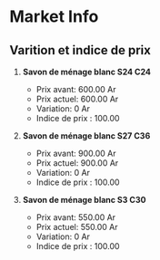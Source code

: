 # Market Info

## Varition et indice de prix

1. **Savon de ménage blanc S24 C24**
   - Prix avant: 600.00 Ar
   - Prix actuel: 600.00 Ar
   - Variation: 0 Ar
   - Indice de prix : 100.00

2. **Savon de ménage blanc S27 C36**
   - Prix avant: 900.00 Ar
   - Prix actuel: 900.00 Ar
   - Variation: 0 Ar
   - Indice de prix : 100.00

3. **Savon de ménage blanc S3 C30**
   - Prix avant: 550.00 Ar
   - Prix actuel: 550.00 Ar
   - Variation: 0 Ar
   - Indice de prix : 100.00

